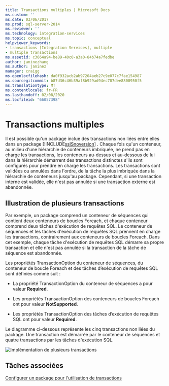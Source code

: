 ```yaml
---
title: Transactions multiples | Microsoft Docs
ms.custom: ''
ms.date: 03/06/2017
ms.prod: sql-server-2014
ms.reviewer: ''
ms.technology: integration-services
ms.topic: conceptual
helpviewer_keywords:
- transactions [Integration Services], multiple
- multiple transactions
ms.assetid: c3664a94-be89-40c0-a3a0-84b74a7fedbe
author: janinezhang
ms.author: janinez
manager: craigg
ms.openlocfilehash: da0f932acb2ab97204aeb27c9e077c7fae154987
ms.sourcegitcommit: b87d36c46b39af8b929ad94ec707dee8800950f5
ms.translationtype: MT
ms.contentlocale: fr-FR
ms.lasthandoff: 02/08/2020
ms.locfileid: "66057398"
---
```

# <a name="multiple-transactions"></a>Transactions multiples
  Il est possible qu'un package inclue des transactions non liées entre elles dans un package [!INCLUDE[ssISnoversion](../includes/ssisnoversion-md.md)] . Chaque fois qu'un conteneur, au milieu d'une hiérarchie de conteneurs imbriquée, ne prend pas en charge les transactions, les conteneurs au-dessus et au-dessous de lui dans la hiérarchie démarrent des transactions distinctes s'ils sont configurés pour prendre en charge les transactions. Les transactions sont validées ou annulées dans l'ordre, de la tâche la plus imbriquée dans la hiérarchie de conteneurs jusqu'au package. Cependant, si une transaction interne est validée, elle n'est pas annulée si une transaction externe est abandonnée.  
  
## <a name="illustration-of-multiple-transactions"></a>Illustration de plusieurs transactions  
 Par exemple, un package comprend un conteneur de séquences qui contient deux conteneurs de boucles Foreach, et chaque conteneur comprend deux tâches d'exécution de requêtes SQL. Le conteneur de séquences et les tâches d'exécution de requêtes SQL prennent en charge les transactions, contrairement aux conteneurs de boucles Foreach. Dans cet exemple, chaque tâche d'exécution de requêtes SQL démarre sa propre transaction et elle n'est pas annulée si la transaction de la tâche de séquence est abandonnée.  
  
 Les propriétés TransactionOption du conteneur de séquences, du conteneur de boucle Foreach et des tâches d’exécution de requêtes SQL sont définies comme suit :  
  
-   La propriété TransactionOption du conteneur de séquences a pour valeur **Required**.  
  
-   Les propriétés TransactionOption des conteneurs de boucles Foreach ont pour valeur **NotSupported**.  
  
-   Les propriétés TransactionOption des tâches d’exécution de requêtes SQL ont pour valeur **Required**.  
  
 Le diagramme ci-dessous représente les cinq transactions non liées du package. Une transaction est démarrée par le conteneur de séquences et quatre transactions par les tâches d'exécution SQL.  
  
 ![Implémentation de plusieurs transactions](media/mw-dts-trans2.gif "Implémentation de plusieurs transactions")  
  
## <a name="related-tasks"></a>Tâches associées  
 [Configurer un package pour l'utilisation de transactions](../relational-databases/native-client-ole-db-transactions/transactions.md)  
  
  
